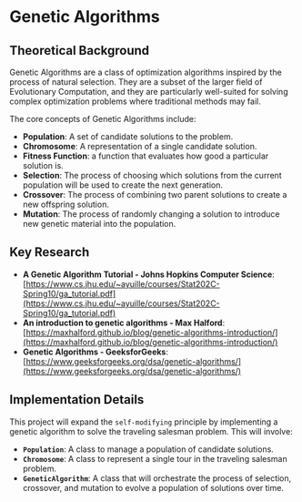 # Genetic Algorithms

## Theoretical Background

Genetic Algorithms are a class of optimization algorithms inspired by the process of natural selection. They are a subset of the larger field of Evolutionary Computation, and they are particularly well-suited for solving complex optimization problems where traditional methods may fail.

The core concepts of Genetic Algorithms include:

- **Population**: A set of candidate solutions to the problem.
- **Chromosome**: A representation of a single candidate solution.
- **Fitness Function**: a function that evaluates how good a particular solution is.
- **Selection**: The process of choosing which solutions from the current population will be used to create the next generation.
- **Crossover**: The process of combining two parent solutions to create a new offspring solution.
- **Mutation**: The process of randomly changing a solution to introduce new genetic material into the population.

## Key Research

- **A Genetic Algorithm Tutorial - Johns Hopkins Computer Science**: [https://www.cs.jhu.edu/~ayuille/courses/Stat202C-Spring10/ga_tutorial.pdf](https://www.cs.jhu.edu/~ayuille/courses/Stat202C-Spring10/ga_tutorial.pdf)
- **An introduction to genetic algorithms - Max Halford**: [https://maxhalford.github.io/blog/genetic-algorithms-introduction/](https://maxhalford.github.io/blog/genetic-algorithms-introduction/)
- **Genetic Algorithms - GeeksforGeeks**: [https://www.geeksforgeeks.org/dsa/genetic-algorithms/](https://www.geeksforgeeks.org/dsa/genetic-algorithms/)

## Implementation Details

This project will expand the `self-modifying` principle by implementing a genetic algorithm to solve the traveling salesman problem. This will involve:

- **`Population`**: A class to manage a population of candidate solutions.
- **`Chromosome`**: A class to represent a single tour in the traveling salesman problem.
- **`GeneticAlgorithm`**: A class that will orchestrate the process of selection, crossover, and mutation to evolve a population of solutions over time.
